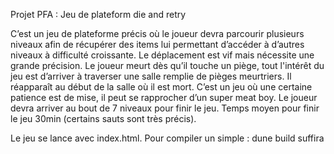 Projet PFA : Jeu de plateform die and retry  

C’est un jeu de plateforme précis où le joueur devra parcourir plusieurs niveaux afin de récupérer des items lui permettant d’accéder à d’autres niveaux à difficulté croissante.
Le déplacement est vif mais nécessite une grande précision. Le joueur meurt dès qu’il touche un piège, tout l'intérêt du jeu est d’arriver à traverser une salle remplie de pièges meurtriers. Il réapparaît au début de la salle où il est mort. C’est un jeu où une certaine patience est de mise, il peut se rapprocher d’un super meat boy. 
Le joueur devra arriver au bout de 7 niveaux pour finir le jeu.
Temps moyen pour finir le jeu 30min (certains sauts sont très précis).

Le jeu se lance avec index.html. 
Pour compiler un simple : dune build suffira

